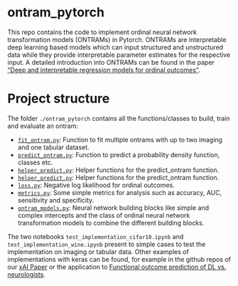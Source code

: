 # ontram_pytorch

This repo contains the code to implement ordinal neural network transformation models (ONTRAMs) in Pytorch. ONTRAMs are interpretable deep learning based models which can input structured and unstructured data while they provide interpretable parameter estimates for the respective input. A detailed introduction into ONTRAMs can be found in the paper ["Deep and interpretable regression models for ordinal outcomes"](https://www.sciencedirect.com/science/article/pii/S003132032100443X).

# Project structure

The folder `./ontram_pytorch` contains all the functions/classes to build, train and evaluate an ontram:

- <a href="https://github.com/liherz/ontram_pytorch/ontram_pytorch/fit_ontram.py">`fit_ontram.py`</a>: Function to fit multiple ontrams with up to two imaging and one tabular dataset.
- <a href="https://github.com/liherz/ontram_pytorch/ontram_pytorch/predict_ontram.py">`predict_ontram.py`</a>: Function to predict a probability density function, classes etc.
- <a href="https://github.com/liherz/ontram_pytorch/ontram_pytorch/helper_predict.py">`helper_predict.py`</a>: Helper functions for the predict_ontram function.
- <a href="https://github.com/liherz/ontram_pytorch/ontram_pytorch/helper_predict.py">`helper_predict.py`</a>: Helper functions for the predict_ontram function.
- <a href="https://github.com/liherz/ontram_pytorch/ontram_pytorch/loss.py">`loss.py`</a>: Negative log likelihood for ordinal outcomes.
- <a href="https://github.com/liherz/ontram_pytorch/ontram_pytorch/metrics.py">`metrics.py`</a>: Some simple metrics for analysis such as accuracy, AUC, sensitivity and specificity.
- <a href="https://github.com/liherz/ontram_pytorch/ontram_pytorch/ontram_models.py">`ontram_models.py`</a>: Neural network building blocks like simple and complex intercepts and the class of ordinal neural network transformation models to combine the different building blocks.

The two notebooks `test_implementation_cifar10.ipynb` and `test_implementation_wine.ipynb` present to simple cases to test the implementation on imaging or tabular data. Other examples of implementations with keras can be found, for example in the github repos of our [xAI Paper](https://github.com/liherz/xAI_paper) or the application to [Functional outcome prediction of DL vs. neurologists](https://github.com/liherz/functional_outcome_prediction_dl_vs_neurologists).
